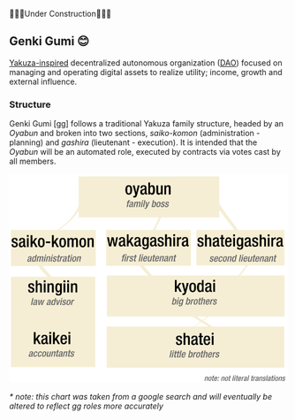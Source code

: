 🚧🚧🚧Under Construction🚧🚧🚧

## Genki Gumi 😊


[Yakuza-inspired](https://en.wikipedia.org/wiki/Yakuza) decentralized autonomous organization ([DAO](https://en.wikipedia.org/wiki/Decentralized_autonomous_organization)) focused on managing and operating digital assets to realize utility; income, growth and external influence.


### Structure

Genki Gumi [gg] follows a traditional Yakuza family structure, headed by an _Oyabun_ and broken into two sections, _saiko-komon_ (administration - planning) and _gashira_ (lieutenant - execution). It is intended that the _Oyabun_ will be an automated role, executed by contracts via votes cast by all members. 

![gg structure](./assets/images/structure.png)

_* note: this chart was taken from a google search and will eventually be altered to reflect gg roles more accurately_
